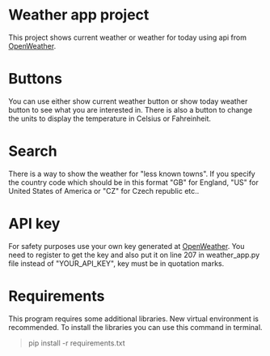 # Weather app project

This project shows current weather or weather for today using api
from [OpenWeather](https://openweathermap.org/).

# Buttons

You can use either show current weather button or show today weather
button to see what you are interested in.
There is also a button to change the units
to display the temperature in Celsius or Fahreinheit.

# Search 

There is a way to show the weather for "less known towns".
If you specify the country code which should be in this format
"GB" for England, "US" for United States of America or "CZ" for
Czech republic etc..

# API key

For safety purposes use your own key generated at 
[OpenWeather](https://openweathermap.org/). 
You need to register to get the key and also put it on line 207 in weather_app.py
file instead of "YOUR_API_KEY", key must be in quotation marks.

# Requirements 
This program requires some additional libraries.
New virtual environment is recommended.
To install the libraries you can use this command in terminal.
> pip install -r requirements.txt
